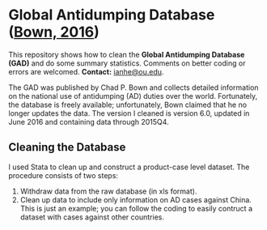 # Global Antidumping Database ([Bown, 2016](https://www.chadpbown.com/global-antidumping-database/))
This repository shows how to clean the **Global Antidumping Database (GAD)** and do some summary statistics. Comments on better coding or errors are welcomed. **Contact:** ianhe@ou.edu.

The GAD was published by Chad P. Bown and collects detailed information on the national use of antidumping (AD) duties over the world. Fortunately, the database is freely available; unfortunately, Bown claimed that he no longer updates the data. The version I cleaned is version 6.0, updated in June 2016 and containing data through 2015Q4.

## Cleaning the Database
I used Stata to clean up and construct a product-case level dataset. The procedure consists of two steps:
  1. Withdraw data from the raw database (in xls format).
  1. Clean up data to include only information on AD cases against China. This is just an example; you can follow the coding to easily contruct a dataset with cases against other countries.
